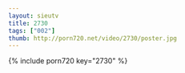 ```yaml
--- 
layout: sieutv
title: 2730
tags: ["002"]
thumb: http://porn720.net/video/2730/poster.jpg
---
```

{% include porn720 key="2730" %} 
